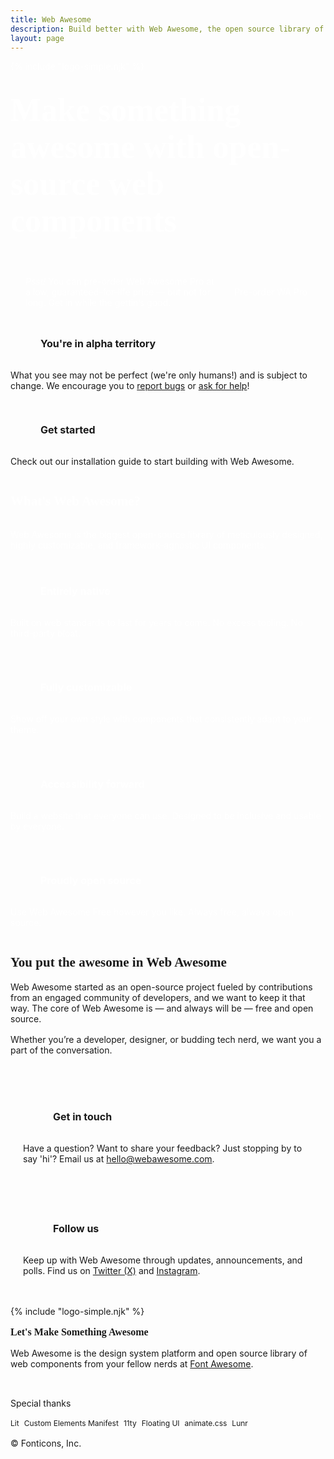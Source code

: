 ```yaml
---
title: Web Awesome
description: Build better with Web Awesome, the open source library of web components from Font Awesome.
layout: page
---
```


<style>
  .title,
  .anchor-heading a,
  #outline-expandable {
    display: none;
  }
  wa-page > main {
    --content-width: 56rem;
    --content-padding-inline: 2rem;
    --content-flow-spacing: 4rem;
    max-width: 100%;
    padding: 0 !important;
    & p, h1, h2, h3, h4, h5, h6 {
      margin: 0;
    }
  }
  wa-page:not([view="desktop"]) > main {
    --content-flow-spacing: 3rem;
  }
  .brand-font {
    font-family: cera-round-pro;
  }
  .emphasis {
    position: relative;
    &::after {
      content: '';
      position: absolute;
      bottom: 0;
      left: 0;
      background-color: var(--wa-brand-orange);
      border-radius: var(--wa-border-radius-pill);
      width: 100%;
      height: 0.1em;
    }
  }
  .hero-background {
    background-color: var(--wa-brand-orange);
    background-image: linear-gradient(color-mix(in oklab, var(--wa-brand-orange), orangered 40%) 1px, transparent 1px), linear-gradient(90deg, color-mix(in oklab, var(--wa-brand-orange), orangered 40%) 1px, transparent 1px);
    background-size: 2rem 2rem;
    color: white;
    padding: calc(var(--content-flow-spacing) * 1.875) 0 var(--content-flow-spacing) 0;
  }
  .hero-content {
    max-width: var(--content-width);
    margin-inline: auto;
    padding-inline: var(--content-padding-inline);
    & > * + * {
      margin-block-start: 2rem;
    }
    & h1 {
      font-size: clamp(2.5625rem, 13vw, 3.25rem);
    }
    & .emphasis::after {
      background-color: var(--wa-brand-grey);
    }
    & .wa-crown svg {
      width: 4rem;
      & path {
        fill: white;
      }
    }
  }
  .hero-cta {
    display: flex;
    align-items: center;
    gap: 1.5rem;
    flex-wrap: wrap;
    background-color: var(--wa-brand-grey);
    border-radius: 0.75rem;
    font-size: 0.875rem;
    padding: 1.5rem;
    & > *:first-child {
      flex: 1 1 67%;
    }
    & wa-button {
      --wa-form-control-height-s: 2.5rem;
      --border-color: black;
      --border-width: 0.125rem;
      --box-shadow: 0 0.25rem 0 0 var(--border-color);
      flex: 1 1 auto;
      &:active:not([disabled]) {
        --box-shadow: 0 0 0 0 transparent;
        transform: translateY(0.25rem);
      }
    }
  }
  .home-wrapper {
    max-width: var(--content-width);
    margin-block: var(--content-flow-spacing);
    margin-inline: auto;
    padding-inline: var(--content-padding-inline);
  }
  .home-wrapper > * + * {
    margin-block-start: var(--content-flow-spacing);
  }
  .summary {
    background-color: var(--wa-brand-grey);
    border-radius: 1.125rem;
    color: white;
    padding: var(--content-flow-spacing);
    & > * + * {
      margin-block-start: 2rem;
    }
    & .grid {
      display: grid;
      grid-template-columns: repeat(auto-fit, minmax(min(30ch, 100%), 1fr));
      gap: 2rem;
      & h3 {
        font-size: 1rem;
      }
      & p {
        font-size: 0.875rem;
      }
    }
  }
  .split-block {
    display: grid;
    grid-template-columns: repeat(auto-fit, minmax(min(30ch, 100%), 1fr));
    column-gap: 4rem;
    row-gap: 2rem;
    align-items: center;
    & > * > * + * {
      margin-block-start: 1rem;
    }
  }
  .link-panel {
    background-color: var(--wa-color-neutral-fill-quiet);
    border-radius: 0.75rem;
    padding: 1.25rem;
    & h3 {
      font-size: 1rem;
    }
    & .icon-heading wa-icon {
      background-color: var(--wa-color-neutral-fill-loud);
      color: var(--wa-color-neutral-on-loud);
    }
    & p {
      font-size: 0.875rem;
    }
  }
  .icon-heading {
    display: flex;
    align-items: center;
    gap: 1rem;
    margin-block-end: 1rem;
    & wa-icon {
      display: flex;
      align-items: center;
      justify-content: center;
      background-color: var(--wa-brand-orange);
      color: white;
      border-radius: 0.25rem;
      height: 2rem;
      width: 2rem;
    }
    & h3 {
      font-size: 1rem;
    }
  }
  footer {
    display: flex;
    flex-direction: column;
    gap: 1rem;
    font-size: 0.875rem;
    & .wa-crown svg {
      width: 2rem;
    }
    & .tagline {
      font-size: 1rem;
    }
    & .attribution {
      align-self: flex-start;
      & .button-list {
        display: flex;
        flex-wrap: wrap;
        flex: 1 1 auto;
        gap: 0.5rem;
      }
      & wa-button {
        --wa-form-control-height-m: 1.5rem;
        display: inline-flex;
        font-size: 0.75rem;
      }
    }
  }
  .alpha-notice {
    display: flex;
    flex-wrap: wrap;
    gap: 1rem;
    & > * {
      flex-basis: calc(((30ch * 2 + 1rem) - 100%) * 999);
    }
    & > * {
      flex-grow: 2;
    }
    & > * + * {
      flex-grow: 1;
    }
    & wa-callout::part(base),
    & wa-button::part(base) {
      height: 100%;
      width: 100%;
    }
  }
  wa-button.tile::part(base) {
    border-color: var(--wa-color-surface-border);
    border-radius: 0.75rem;
    color: var(--wa-color-text-normal);
    display: block;
    height: 100%;
    line-height: var(--wa-line-height-normal);
    padding: 1.25rem;
    text-align: left;
    white-space: wrap;
  }
  wa-button.tile::part(suffix) {
    display: none;
  }
  wa-button.tile {
    width: 100%;
    height: 100%;
    & h3 {
      font-size: 1rem;
    }
    & .icon-heading + wa-icon {
      color: var(--wa-color-text-quiet);
    }
    & p {
      font-size: 0.875rem;
      font-weight: var(--wa-font-weight-normal);
    }
    &::part(label) {
      width: 100%;
    }
  }
  wa-callout {
    --spacing: 1.25rem;
    height: 100%;

    & .icon-heading wa-icon {
      background-color: var(--wa-color-warning-fill-normal);
      color: var(--wa-color-warning-on-normal);
    }

    & p {
      font-size: 0.875rem;
    }
  }
</style>

<div class="hero-background">
  <div class="hero-content">
    <div class="wa-crown">
      {% include "logo-simple.njk" %}
    </div>
    <h1 class="brand-font">Make something <span class="emphasis">awesome</span> with open-source web components</h1>
    <div class="hero-cta">
      <span><em>Psst!</em> You can pre-order Web Awesome Pro at a low, guaranteed-for-life price &mdash; but not for long. Get in while the gettin’s good.</span>
      <wa-button class="wa-theme-default-dark" size="small" href="https://www.kickstarter.com/projects/fontawesome/web-awesome">
        <wa-icon slot="prefix" name="person-running"></wa-icon>
        Pre-order WA Pro
      </wa-button>
    </div>
  </div>
</div>

<div class="home-wrapper">
  <div class="alpha-notice">
    <div>
      <wa-callout variant="warning">
        <div class="icon-heading">
          <wa-icon name="triangle-exclamation" variant="regular" fixed-width></wa-icon>
          <h3>You're in alpha territory</h3>
        </div>
        <p>What you see may not be perfect (we're only humans!) and is subject to change. We encourage you to <a href="https://github.com/shoelace-style/webawesome-alpha/issues">report bugs</a> or <a href="https://github.com/shoelace-style/webawesome-alpha/discussions">ask for help</a>!</p>
      </wa-callout>
    </div>
    <div>
      <wa-button href="/docs/installation" appearance="outline" class="tile">
        <div style="display: flex; justify-content: space-between; align-items: center; margin-block-end: 1rem;">
          <div class="icon-heading" style="margin-block-end: 0;">
            <wa-icon name="pen-ruler" fixed-width></wa-icon>
            <h3>Get started</h3>
          </div>
          <wa-icon name="arrow-right" fixed-width></wa-icon>
        </div>
        <p>Check out our installation guide to start building with Web Awesome.</p>
      </wa-button>
    </div>
  </div>
  <wa-divider></wa-divider>
  <div class="summary">
    <h2 class="brand-font">What's <span class="emphasis">Web</span> Awesome?</h2>
    <p>Web Awesome is the biggest open-source library of meticulously designed, highly customizable, and framework-agnostic UI components.</p>
    <div class="grid">
      <div>
        <div class="icon-heading">
          <wa-icon name="code" fixed-width></wa-icon>
          <h3>Entirely native</h3>
        </div>
        <p>Built on web standards to last for years to come. No excess tooling. No third-party bloat.</p>
      </div>
      <div>
        <div class="icon-heading">
          <wa-icon name="palette" fixed-width></wa-icon>
          <h3>Fully customizable</h3>
        </div>
        <p>Show off your own style with components that consistently adapt to your theme.</p>
      </div>
      <div>
        <div class="icon-heading">
          <wa-icon name="wheelchair-move" fixed-width></wa-icon>
          <h3>Accessibility forward</h3>
        </div>
        <p>Build a website that everyone can use. Designed to be inclusive and usable by everyone.</p>
      </div>
      <div>
        <div class="icon-heading">
          <wa-icon name="handshake-simple" fixed-width></wa-icon>
          <h3>Proudly open source</h3>
        </div>
        <p>Use Web Awesome Free however you like. Always free, always open source.</p>
      </div>
    </div>
  </div>

  <div class="split-block">
    <div>
      <h2 class="brand-font"><span class="emphasis">You</span> put the awesome in Web Awesome</h2>
      <p>Web Awesome started as an open-source project fueled by contributions from an engaged community of developers, and we want to keep it that way. The core of Web Awesome is — and always will be — free and open source.</p>
      <p>Whether you’re a developer, designer, or budding tech nerd, we want you a part of the conversation.</p>
    </div>
    <div>
      <div class="link-panel">
        <div class="icon-heading">
          <wa-icon name="envelope-open" fixed-width></wa-icon>
          <h3>Get in touch</h3>
        </div>
        <p>Have a question? Want to share your feedback? Just stopping by to say 'hi'? Email us at <a href="mailto:hello@webawesome.com">hello@webawesome.com</a>.</p>
      </div>
      <div class="link-panel">
        <div class="icon-heading">
          <wa-icon name="hashtag" fixed-width></wa-icon>
          <h3>Follow us</h3>
        </div>
        <p>Keep up with Web Awesome through updates, announcements, and polls. Find us on <a href="https://x.com/webawesomer">Twitter (X)</a> and <a href="https://www.instagram.com/web.awesome">Instagram</a>.</p>
      </div>
    </div>
  </div>

  <wa-divider></wa-divider>

  <footer>
    <div class="wa-crown">
      {% include "logo-simple.njk" %}
    </div>
    <div class="split-block">
      <div>
        <strong class="brand-font tagline">Let's Make Something Awesome</strong>
        <p>Web Awesome is the design system platform and open source library of web components from your fellow nerds at <a href="https://www.fontawesome.com/">Font Awesome</a>.</p>
      </div>
      <div class="attribution">
        <span>Special thanks</span>
        <div class="button-list">
          <wa-button appearance="tinted" pill href="https://lit.dev/">Lit</wa-button>
          <wa-button appearance="tinted" pill href="https://github.com/open-wc/custom-elements-manifest">Custom Elements Manifest</wa-button>
          <wa-button appearance="tinted" pill href="https://www.11ty.dev/">11ty</wa-button>
          <wa-button appearance="tinted" pill href="https://floating-ui.com/">Floating UI</wa-button>
          <wa-button appearance="tinted" pill href="https://animate.style/">animate.css</wa-button>
          <wa-button appearance="tinted" pill href="https://lunrjs.com/">Lunr</wa-button>
        </div>
      </div>
    </div>
    <div>
      &copy; Fonticons, Inc.
    </div>
  </footer>
</div>
